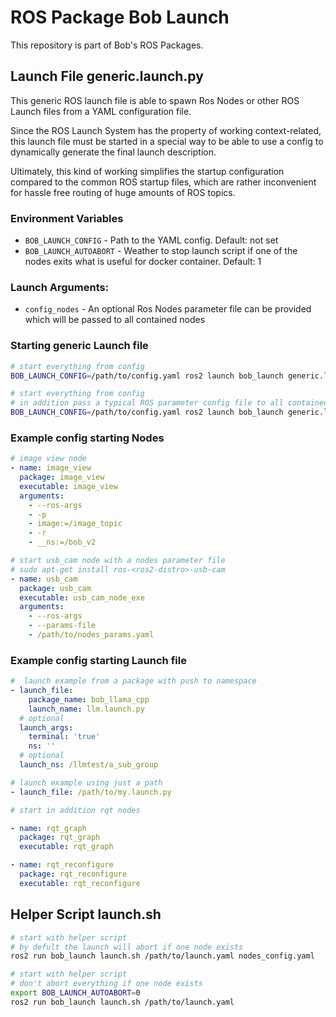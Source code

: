 # ROS Package Bob Launch
This repository is part of Bob's ROS Packages.

## Launch File generic.launch.py

This generic ROS launch file is able to spawn Ros Nodes or other ROS Launch files from a YAML configuration file.

Since the ROS Launch System has the property of working context-related, this launch file must be started in a special way to be able to use a config to dynamically generate the final launch description.

Ultimately, this kind of working simplifies the startup configuration compared to the common ROS startup files, which are rather inconvenient for hassle free routing of huge amounts of ROS topics.

### Environment Variables
* `BOB_LAUNCH_CONFIG` - Path to the YAML config. Default: not set
* `BOB_LAUNCH_AUTOABORT` - Weather to stop launch script if one of the nodes exits what is useful for docker container. Default: 1

### Launch Arguments:
* `config_nodes` - An optional Ros Nodes parameter file can be provided which will be passed to all contained nodes

### Starting generic Launch file
```bash
# start everything from config
BOB_LAUNCH_CONFIG=/path/to/config.yaml ros2 launch bob_launch generic.launch.py

# start everything from config 
# in addition pass a typical ROS parameter config file to all contained ros nodes within our config
BOB_LAUNCH_CONFIG=/path/to/config.yaml ros2 launch bob_launch generic.launch.py config_nodes:=nodes_config.yaml
```

### Example config starting Nodes
```YAML
# image view node
- name: image_view
  package: image_view
  executable: image_view
  arguments:
    - --ros-args
    - -p
    - image:=/image_topic
    - -r
    - __ns:=/bob_v2

# start usb_cam node with a nodes parameter file
# sudo apt-get install ros-<ros2-distro>-usb-cam
- name: usb_cam
  package: usb_cam
  executable: usb_cam_node_exe
  arguments:
    - --ros-args
    - --params-file
    - /path/to/nodes_params.yaml
```

### Example config starting Launch file
```YAML
#  launch example from a package with push to namespace
- launch_file: 
    package_name: bob_llama_cpp
    launch_name: llm.launch.py
  # optional
  launch_args:
    terminal: 'true'
    ns: ''
  # optional
  launch_ns: /llmtest/a_sub_group

# launch example using just a path
- launch_file: /path/to/my.launch.py

# start in addition rqt nodes

- name: rqt_graph
  package: rqt_graph
  executable: rqt_graph

- name: rqt_reconfigure
  package: rqt_reconfigure
  executable: rqt_reconfigure
```

## Helper Script launch.sh
```bash
# start with helper script
# by defult the launch will abort if one node exists
ros2 run bob_launch launch.sh /path/to/launch.yaml nodes_config.yaml

# start with helper script
# don't abort everything if one node exists
export BOB_LAUNCH_AUTOABORT=0
ros2 run bob_launch launch.sh /path/to/launch.yaml
```